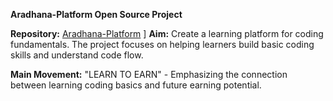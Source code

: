 **Aradhana-Platform Open Source Project**

**Repository:** [Aradhana-Platform](https://github.com/bijay9800/Aradhana-Platform)
]
**Aim:** Create a learning platform for coding fundamentals. The project focuses on helping learners build basic coding skills and understand code flow.

**Main Movement:** "LEARN TO EARN" - Emphasizing the connection between learning coding basics and future earning potential.
